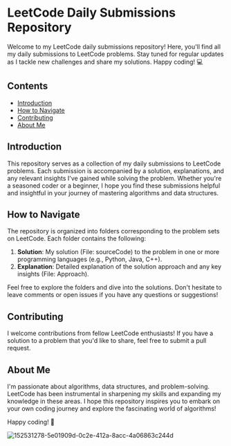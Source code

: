 # LeetCode Daily Submissions Repository

Welcome to my LeetCode daily submissions repository! Here, you'll find all my daily submissions to LeetCode problems. Stay tuned for regular updates as I tackle new challenges and share my solutions. Happy coding! 💻

## Contents

- [Introduction](#introduction)
- [How to Navigate](#how-to-navigate)
- [Contributing](#contributing)
- [About Me](#about-me)

## Introduction

This repository serves as a collection of my daily submissions to LeetCode problems. Each submission is accompanied by a solution, explanations, and any relevant insights I've gained while solving the problem. Whether you're a seasoned coder or a beginner, I hope you find these submissions helpful and insightful in your journey of mastering algorithms and data structures.

## How to Navigate

The repository is organized into folders corresponding to the problem sets on LeetCode. Each folder contains the following:

1. **Solution**: My solution (File: sourceCode) to the problem in one or more programming languages (e.g., Python, Java, C++).
2. **Explanation**: Detailed explanation of the solution approach and any key insights (File: Approach).

Feel free to explore the folders and dive into the solutions. Don't hesitate to leave comments or open issues if you have any questions or suggestions!

## Contributing

I welcome contributions from fellow LeetCode enthusiasts! If you have a solution to a problem that you'd like to share, feel free to submit a pull request. 

## About Me

I'm passionate about algorithms, data structures, and problem-solving. LeetCode has been instrumental in sharpening my skills and expanding my knowledge in these areas. I hope this repository inspires you to embark on your own coding journey and explore the fascinating world of algorithms!

Happy coding! 🚀

![152531278-5e01909d-0c2e-412a-8acc-4a06863c244d](https://github.com/HafsaTATA/LeetCode-problems/assets/120058921/e76d66e0-e569-4fa6-b659-86fc19a44bd4)
